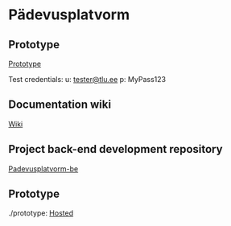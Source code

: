 # Pädevusplatvorm

## Prototype

[Prototype](https://platform.duttiv.com/)

Test credentials:
u: tester@tlu.ee
p: MyPass123

## Documentation wiki

[Wiki](https://github.com/centre-for-educational-technology/Padevusplatvorm/wiki)

## Project back-end development repository

[Padevusplatvorm-be](https://github.com/centre-for-educational-technology/Padevusplatvorm-be)

## Prototype

./prototype: [Hosted](https://kool.hinrek.ee/Padevusplatvorm/prototype/)
